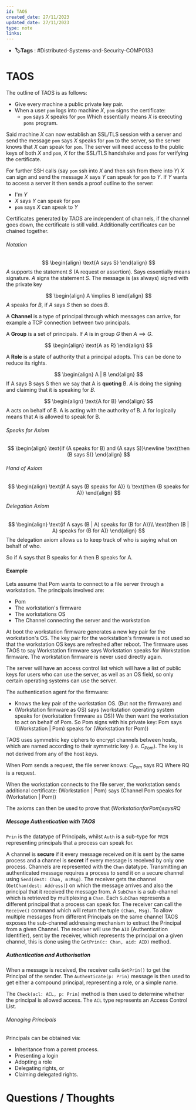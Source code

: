 ```yaml
---
id: TAOS
created_date: 27/11/2023
updated_date: 27/11/2023
type: note
links: 
---
```

* **🏷️Tags** : #Distributed-Systems-and-Security-COMP0133 
# TAOS

The outline of TAOS is as follows:
* Give every machine a public private key pair.
* When a user `pom` logs into machine $X$, `pom` signs the certificate:
	* `pom` says $X$ speaks for `pom` Which essentially means $X$ is executing `poms` program.

Said machine $X$ can now establish an SSL/TLS session with a server and send the message `pom` says $X$ speaks for `pom` to the server, so the server knows that $X$ can speak for `pom`. The server will need access to the public keys of both $X$ and `pom`, $X$ for the SSL/TLS handshake and `poms` for verifying the certificate.

For further SSH calls (say `pom` ssh into $X$ and then ssh from there into $Y$) $X$ can sign and send the message $X$ says $Y$ can speak for `pom` to $Y$. If $Y$ wants to access a server it then sends a proof outline to the server:
* I'm $Y$
* $X$ says $Y$ can speak for `pom`
* `pom` says $X$ can speak to $Y$

Certificates generated by TAOS are independent of channels, if the channel goes down, the certificate is still valid. Additionally certificates can be chained together.


###### Notation
$$
\begin{align}
\text{A says S}
\end{align}
$$
$A$ supports the statement $S$ (A request or assertion). Says essentially means signature. $A$ signs the statement $S$. The message is (as always) signed with the private key

$$
\begin{align}
A \implies B
\end{align}
$$
$A$ speaks for $B$, if $A$ says $S$ then so does $B$.

A **Channel** is a type of principal through which messages can arrive, for example a TCP connection between two principals.

A **Group** is a set of principals. If $A$ is in group $G$ then $A\implies G$.

$$
\begin{align}
\text{A as R}
\end{align}
$$

A **Role** is a state of authority that a principal adopts. This can be done to reduce its rights.

$$
\begin{align}
A | B
\end{align}
$$
If $\text{A says B says S}$ then we say that A is **quoting** B. $A$ is doing the signing and claiming that it is speaking for $B$.

$$
\begin{align}
\text{A for B}
\end{align}
$$
A acts on behalf of B. A is acting with the authority of B. A for logically means that A is allowed to speak for B.

###### Speaks for Axiom
$$
\begin{align}
\text{if (A speaks for B) and (A says S)}\newline
\text{then (B says S)}
\end{align}
$$

###### Hand of Axiom
$$
\begin{align}
\text{if A says (B speaks for A)} \\
\text{then (B speaks for A)}
\end{align}
$$

###### Delegation Axiom
$$
\begin{align}
\text{if A says (B | A) speaks for (B for A)}\\
\text{then (B | A) speaks for (B for A)}
\end{align}
$$
The delegation axiom allows us to keep track of who is saying what on behalf of who.

So if A says that B speaks for A then B speaks for A.

#### Example

Lets assume that Pom wants to connect to a file server through a workstation. The principals involved are:
* Pom
* The workstation's firmware
* The workstations OS
* The Channel connecting the server and the workstation

At boot the workstation firmware generates a new key pair for the workstation's OS. The key pair for the workstation's firmware is not used so that the workstation OS keys are refreshed after reboot. The firmware uses TAOS to say $\text{Workstation firmware says Workstation speaks for Workstation firmware}$. The workstation firmware is never used directly again.

The server will have an access control list which will have a list of public keys for users who can use the server, as well as an OS field, so only certain operating systems can use the server.

The authentication agent for the firmware:
* Knows the key pair of the workstation OS. (But not the firmware) and
* $\text{(Workstation firmware as OS) says (workstation operating system speaks for (workstation firmware as OS)) }$
We then want the workstation to act on behalf of Pom. So Pom signs with his private key:
$\text{Pom says ((Workstation | Pom) speaks for (Workstation for Pom))}$

TAOS uses symmetric key ciphers to encrypt channels between hosts, which are named according to their symmetric key (i.e. $C_{Pom}$). The key is not derived from any of the host keys. 

When Pom sends a request, the file server knows:
$C_{Pom}\text{ says RQ}$ Where RQ is a request. 

When the workstation connects to the file server, the workstation sends additional certificate:
$\text{(Workstation | Pom) says (Channel Pom speaks for (Workstation | Pom))}$

The axioms can then be used to prove that $(Workstation for Pom) says RQ$


##### Message Authentication with TAOS

`Prin` is the datatype of Principals, whilst `Auth` is a sub-type for `PRIN` representing principals that a process can speak for.

A channel is **secure** if it every message received on it is sent by the same process and a channel is **secret** if every message is received by only one process. Channels are represented with the `Chan` datatype. Transmitting an authenticated message requires a process to send it on a secure channel using `Send(dest: Chan, m:Msg)`. The receiver gets the channel (`GetChan(dest: Address)`) on which the message arrives and also the principal that it received the message from. A `SubChan` is a sub-channel which is retrieved by multiplexing a `Chan`. Each `SubChan` represents a different principal that a process can speak for. The receiver can call the `Receive()` command which will return the tuple `(Chan, Msg)`. To allow multiple messages from different Principals on the same channel TAOS exposes the sub-channel  addressing mechanism to extract the Principal from a given Channel. The receiver will use the `AID` (Authentication Identifier), sent by the receiver, which represents the principal on a given channel, this is done using the `GetPrin(c: Chan, aid: AID)` method. 

##### Authentication and Authorisation

When a message is received, the receiver calls `GetPrin()` to get the Principal of the sender. The `Authenticate(p: Prin)` message is then used to get either a compound principal, representing a role, or a simple name.

The `Check(acl: ACL, p: Prin)` method is then used to determine whether the principal is allowed access. The `ACL` type represents an Access Control List.

###### Managing Principals

Principals can be obtained via:
* Inheritance from a parent process.
* Presenting a login
* Adopting a role
* Delegating rights, or
* Claiming delegated rights.

# Questions / Thoughts
